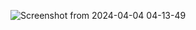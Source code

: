 ![Screenshot from 2024-04-04 04-13-49](https://github.com/mahmoudamr5896/E-commerce-website/assets/100859586/9d8e46a9-4d4c-4541-88dc-6f886172517d)
